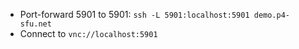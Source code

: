
* Port-forward 5901 to 5901: `ssh -L 5901:localhost:5901 demo.p4-sfu.net`
* Connect to `vnc://localhost:5901`
